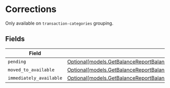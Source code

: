 # Corrections

Only available on `transaction-categories` grouping.


## Fields

| Field                                                                                                                                                                                                                            | Type                                                                                                                                                                                                                             | Required                                                                                                                                                                                                                         | Description                                                                                                                                                                                                                      |
| -------------------------------------------------------------------------------------------------------------------------------------------------------------------------------------------------------------------------------- | -------------------------------------------------------------------------------------------------------------------------------------------------------------------------------------------------------------------------------- | -------------------------------------------------------------------------------------------------------------------------------------------------------------------------------------------------------------------------------- | -------------------------------------------------------------------------------------------------------------------------------------------------------------------------------------------------------------------------------- |
| `pending`                                                                                                                                                                                                                        | [Optional[models.GetBalanceReportBalancesResponse200ApplicationHalPlusJSONResponseBodyTotalsCorrectionsPending]](../models/getbalancereportbalancesresponse200applicationhalplusjsonresponsebodytotalscorrectionspending.md)     | :heavy_minus_sign:                                                                                                                                                                                                               | N/A                                                                                                                                                                                                                              |
| `moved_to_available`                                                                                                                                                                                                             | [Optional[models.GetBalanceReportBalancesResponse200ApplicationHalPlusJSONResponseBodyTotalsMovedToAvailable]](../models/getbalancereportbalancesresponse200applicationhalplusjsonresponsebodytotalsmovedtoavailable.md)         | :heavy_minus_sign:                                                                                                                                                                                                               | N/A                                                                                                                                                                                                                              |
| `immediately_available`                                                                                                                                                                                                          | [Optional[models.GetBalanceReportBalancesResponse200ApplicationHalPlusJSONResponseBodyTotalsImmediatelyAvailable]](../models/getbalancereportbalancesresponse200applicationhalplusjsonresponsebodytotalsimmediatelyavailable.md) | :heavy_minus_sign:                                                                                                                                                                                                               | N/A                                                                                                                                                                                                                              |